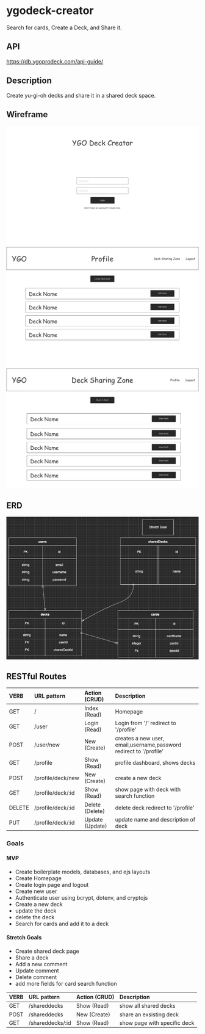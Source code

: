 # ygodeck-creator

Search for cards, Create a Deck, and Share it.

## API

https://db.ygoprodeck.com/api-guide/

## Description

Create yu-gi-oh decks and share it in a shared deck space.

## Wireframe

![Screen1](./wireframes/Homepage%401x.png)
![Screen2](./wireframes/Profile%401x.png)
![Screen3](./wireframes/Shared%20Decks%401x.png)

## ERD

![ERD](./ERD/erd3.png)

## RESTful Routes

| VERB   | URL pattern       | Action \(CRUD\)   | Description                                                        |
| :----- | :---------------- | :---------------- | :----------------------------------------------------------------- |
| GET    | /                 | Index \(Read\)    | Homepage                                                           |
| GET    | /user             | Login \(Read\)    | Login from '/' redirect to '/profile'                              |
| POST   | /user/new         | New \(Create\)    | creates a new user, email,username,password redirect to '/profile' |
| GET    | /profile          | Show \(Read\)     | profile dashboard, shows decks                                     |
| POST   | /profile/deck/new | New \(Create\)    | create a new deck                                                  |
| GET    | /profile/deck/:id | Show \(Read\)     | show page with deck with search function                           |
| DELETE | /profile/deck/:id | Delete \(Delete\) | delete deck redirect to '/profile'                                 |
| PUT    | /profile/deck/:id | Update \(Update\) | update name and description of deck                                |

### Goals

#### MVP

- Create boilerplate models, databases, and ejs layouts
- Create Homepage
- Create login page and logout
- Create new user
- Authenticate user using bcrypt, dotenv, and cryptojs
- Create a new deck
- update the deck
- delete the deck
- Search for cards and add it to a deck

#### Stretch Goals

- Create shared deck page
- Share a deck
- Add a new comment
- Update comment
- Delete comment
- add more fields for card search function

| VERB | URL pattern      | Action \(CRUD\) | Description                  |
| :--- | :--------------- | :-------------- | :--------------------------- |
| GET  | /shareddecks     | Show \(Read\)   | show all shared decks        |
| POST | /shareddecks     | New \(Create\)  | share an exsisting deck      |
| GET  | /shareddecks/:id | Show \(Read\)   | show page with specific deck |
